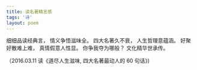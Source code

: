 ```yaml
---
title: 读名著精言感
tags: '诗'
layout: poem
---
```


细细品读经典言， 情义争悟滋味全。
四大名著久不衰， 人生哲理意蕴涵。
好聚好散难上难， 真情假意人性显。
你争我夺为哪般？ 文化精华世承传。

（2016.03.11 读《道尽人生滋味, 四大名著最动人的 60 句话》)


